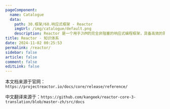 ```yaml
---
pageComponent: 
  name: Catalogue
  data: 
    path: 30.框架/60.响应式框架 - Reactor
    imgUrl: /img/catalogue/default.png
    description: Reactor 是一个用于JVM的完全非阻塞的响应式编程框架，具备高效的需求管理（即对「背压（backpressure）」的控制）能力。完全遵循和实现了「响应式扩展规范」（Reactive Extensions Specification）。
title: Reactor - 知识体系
date: 2024-11-02 00:25:53
permalink: /reactor/
sidebar: false
article: false
comment: false
editLink: false
---
```


本文档来源于官网：`https://projectreactor.io/docs/core/release/reference/`

中文翻译来源于：`https://github.com/kangeek/reactor-core-3-translation/blob/master-zh/src/docs`
